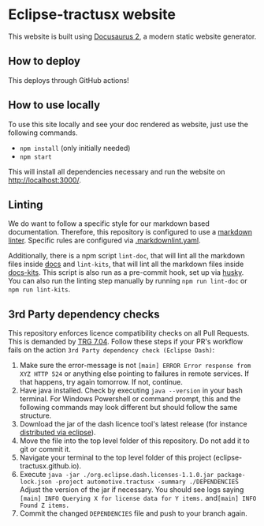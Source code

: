 # Eclipse-tractusx website

This website is built using [Docusaurus 2](https://docusaurus.io/), a modern static website generator.

## How to deploy

This deploys through GitHub actions!

## How to use locally

To use this site locally and see your doc rendered as website, just use the following commands.

- `npm install` (only initially needed)
- `npm start`

This will install all dependencies necessary and run the website on [http://localhost:3000/](http://localhost:3000/).

## Linting

We do want to follow a specific style for our markdown based documentation.
Therefore, this repository is configured to use a [markdown linter](https://github.com/DavidAnson/markdownlint-cli2).
Specific rules are configured via [.markdownlint.yaml](./.markdownlint.yaml).

Additionally, there is a npm script `lint-doc`, that will lint all the markdown files inside [docs](./docs) and `lint-kits`, that will lint all the markdown files inside [docs-kits](./docs-kits).
This script is also run as a pre-commit hook, set up via [husky](https://www.npmjs.com/package/husky).
You can also run the linting step manually by running `npm run lint-doc` or `npm run lint-kits`.

## 3rd Party dependency checks

This repository enforces licence compatibility checks on all Pull Requests. This is demanded by [TRG 7.04](https://eclipse-tractusx.github.io/docs/release/trg-7/trg-7-04#checking-libraries-using-the-eclipse-dash-license-tool).
Follow these steps if your PR's workflow fails on the action `3rd Party dependency check (Eclipse Dash)`:

1. Make sure the error-message is not `[main] ERROR Error response from XYZ HTTP 524` or anything else pointing to
  failures in remote services. If that happens, try again tomorrow. If not, continue.
2. Have java installed. Check by executing `java --version` in your bash terminal. For Windows Powershell or command
  prompt, this and the following commands may look different but should follow the same structure.
3. Download the jar of the dash licence tool's latest release (for instance [distributed via eclipse](https://repo.eclipse.org/content/repositories/dash-licenses/org/eclipse/dash/org.eclipse.dash.licenses/)).
4. Move the file into the top level folder of this repository. Do not add it to git or commit it.
5. Navigate your terminal to the top level folder of this project (eclipse-tractusx.github.io).
6. Execute `java -jar ./org.eclipse.dash.licenses-1.1.0.jar package-lock.json -project automotive.tractusx -summary ./DEPENDENCIES`
  Adjust the version of the jar if necessary. You should see logs saying `[main] INFO Querying X for license data for Y items.`
  and`[main] INFO Found Z items.`
7. Commit the changed `DEPENDENCIES` file and push to your branch again.
